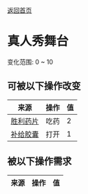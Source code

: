 [返回首页](index.md)  
# 真人秀舞台  
变化范围: 0 ~ 10  
## 可被以下操作改变  
来源  |  操作  |  值  
----  |  ----  |  ----  
[胜利药片](VictoryPillsTV.md)  |  吃药  |  2  
[补给胶囊](TV_SupplyCapsule.md)  |  打开  |  1  
## 被以下操作需求  
来源  |  操作  |  值  
----  |  ----  |  ----  

